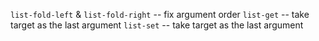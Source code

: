 `list-fold-left` & `list-fold-right` -- fix argument order
`list-get` -- take target as the last argument
`list-set` -- take target as the last argument

